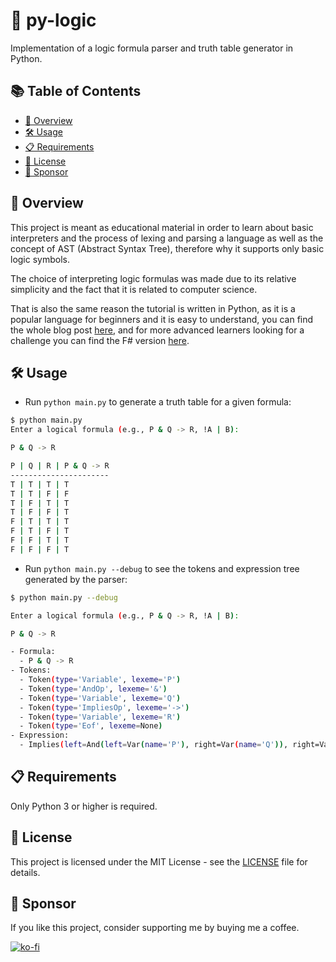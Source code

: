 # 🐍 py-logic

Implementation of a logic formula parser and truth table generator in Python.

## 📚 Table of Contents

- [📜 Overview](#-overview)
- [🛠 Usage](#-usage)
- [📋 Requirements](#-requirements)
- [📄 License](#-license)
- [💝 Sponsor](#-sponsor)

## 📜 Overview

This project is meant as educational material in order to learn about basic
interpreters and the process of lexing and parsing a language as well as the
concept of AST (Abstract Syntax Tree), therefore why it supports only basic
logic symbols.

The choice of interpreting logic formulas was made due to its relative
simplicity and the fact that it is related to computer science.

That is also the same reason the tutorial is written in Python, as it is a
popular language for beginners and it is easy to understand, you can find the
whole blog post
[here](https://aster.deno.dev/posts/introduction-to-interpreters/), and for more advanced learners looking for a challenge you can find the F# version [here](https://github.com/4ster-light/f-logic).

## 🛠 Usage

- Run `python main.py` to generate a truth table for a given formula:

```bash
$ python main.py
Enter a logical formula (e.g., P & Q -> R, !A | B):

P & Q -> R

P | Q | R | P & Q -> R
----------------------
T | T | T | T
T | T | F | F
T | F | T | T
T | F | F | T
F | T | T | T
F | T | F | T
F | F | T | T
F | F | F | T
```

- Run `python main.py --debug` to see the tokens and expression tree generated
  by the parser:

```bash
$ python main.py --debug

Enter a logical formula (e.g., P & Q -> R, !A | B):

P & Q -> R

- Formula:
  - P & Q -> R
- Tokens:
  - Token(type='Variable', lexeme='P')
  - Token(type='AndOp', lexeme='&')
  - Token(type='Variable', lexeme='Q')
  - Token(type='ImpliesOp', lexeme='->')
  - Token(type='Variable', lexeme='R')
  - Token(type='Eof', lexeme=None)
- Expression:
  - Implies(left=And(left=Var(name='P'), right=Var(name='Q')), right=Var(name='R'))
```

## 📋 Requirements

Only Python 3 or higher is required.

## 📄 License

This project is licensed under the MIT License - see the [LICENSE](LICENSE) file
for details.

## 💝 Sponsor

If you like this project, consider supporting me by buying me a coffee.

[![ko-fi](https://ko-fi.com/img/githubbutton_sm.svg)](https://ko-fi.com/B0B41HVJUR)
